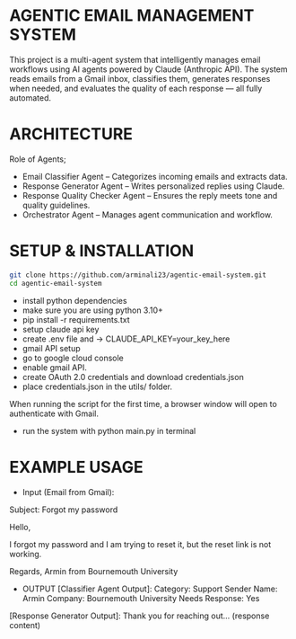 # AGENTIC EMAIL MANAGEMENT SYSTEM

This project is a multi-agent system that intelligently manages email workflows using AI agents powered by Claude (Anthropic API). The system reads emails from a Gmail inbox, classifies them, generates responses when needed, and evaluates the quality of each response — all fully automated.

# ARCHITECTURE

Role of Agents;

- Email Classifier Agent – Categorizes incoming emails and extracts data.
- Response Generator Agent – Writes personalized replies using Claude.
- Response Quality Checker Agent – Ensures the reply meets tone and quality guidelines.
- Orchestrator Agent – Manages agent communication and workflow.

# SETUP & INSTALLATION

```bash
git clone https://github.com/arminali23/agentic-email-system.git
cd agentic-email-system
```

- install python dependencies
- make sure you are using python 3.10+
- pip install -r requirements.txt
- setup claude api key
- create .env file and -> CLAUDE_API_KEY=your_key_here
- gmail API setup
- go to google cloud console
- enable gmail API.
- create OAuth 2.0 credentials and download credentials.json
- place credentials.json in the utils/ folder.

When running the script for the first time, a browser window will open to authenticate with Gmail.

- run the system with python main.py in terminal

# EXAMPLE USAGE

- Input (Email from Gmail):

Subject: Forgot my password

Hello,

I forgot my password and I am trying to reset it, but the reset link is not working.

Regards,
Armin from Bournemouth University

- OUTPUT
  [Classifier Agent Output]:
  Category: Support
  Sender Name: Armin
  Company: Bournemouth University
  Needs Response: Yes

[Response Generator Output]:
Thank you for reaching out...
(response content)

[Quality Checker Output]: PASS "quality assessment"
[Saved]: reports/armin_report.json
